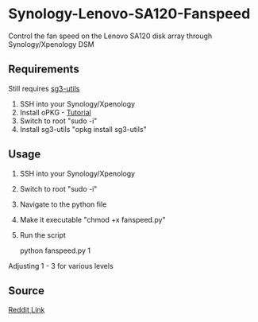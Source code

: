
# Synology-Lenovo-SA120-Fanspeed
Control the fan speed on the Lenovo SA120 disk array through Synology/Xpenology DSM



## Requirements 
Still requires [sg3-utils](http://sg.danny.cz/sg/sg3_utils.html)   

 1. SSH into your Synology/Xpenology
 2. Install oPKG - [Tutorial](https://medium.com/@yehia2amer/how-to-install-a-package-manager-on-a-synology-nas-router-ipkg-opkg-c620890e4c77)
 3. Switch to root "sudo -i" 
 4. Install sg3-utils "opkg install sg3-utils"

## Usage

 1. SSH into your Synology/Xpenology
 2. Switch to root "sudo -i" 
 3. Navigate to the python file 
 4. Make it executable "chmod +x fanspeed.py" 
 5. Run the script

    python fanspeed.py 1

Adjusting 1 - 3 for various levels 

## Source
 [Reddit Link](https://www.reddit.com/r/DataHoarder/comments/70z50k/lenovo_sa120_how_to_quieten/dn7465u/)
